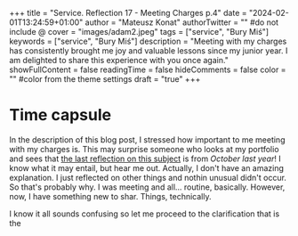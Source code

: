 +++
title = "Service. Reflection 17 - Meeting Charges p.4"
date = "2024-02-01T13:24:59+01:00"
author = "Mateusz Konat"
authorTwitter = "" #do not include @
cover = "images/adam2.jpeg"
tags = ["service", "Bury Miś"]
keywords = ["service", "Bury Miś"]
description = "Meeting with my charges has consistently brought me joy and valuable lessons since my junior year. I am delighted to share this experience with you once again."
showFullContent = false
readingTime = false
hideComments = false
color = "" #color from the theme settings
draft = "true"
+++

# Time capsule
In the description of this blog post, I stressed how important to me meeting with my charges is. This may surprise someone who looks at my portfolio and sees that [the last reflection on this subject](/portfolio/posts/meeting-charges-p3/) is from *October last year*! I know what it may entail, but hear me out. Actually, I don't have an amazing explanation. I just reflected on other things and nothin unusual didn't occur. So that's probably why. I was meeting and all... routine, basically. However, now, I have something new to shar. Things, technically.

I know it all sounds confusing so let me proceed to the clarification that is the 
